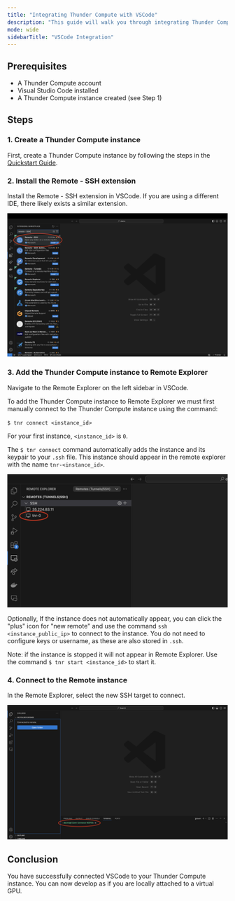 ```yaml
---
title: "Integrating Thunder Compute with VSCode"
description: "This guide will walk you through integrating Thunder Compute with Visual Studio Code (VSCode), allowing you to develop and manage your projects directly on a Thunder Compute instance from your local IDE."
mode: wide
sidebarTitle: "VSCode Integration"
---
```


## Prerequisites

- A Thunder Compute account
- Visual Studio Code installed
- A Thunder Compute instance created (see Step 1)

## Steps

### 1. Create a Thunder Compute instance

First, create a Thunder Compute instance by following the steps in the [Quickstart Guide](https://docs.thundercompute.com/docs/quickstart).

### 2. Install the Remote - SSH extension

Install the Remote - SSH extension in VSCode. If you are using a different IDE, there likely exists a similar extension.

![Adding Remote SSH](/images/Remote_SSH_Extension.png)

### 3. Add the Thunder Compute instance to Remote Explorer

Navigate to the Remote Explorer on the left sidebar in VSCode.

To add the Thunder Compute instance to Remote Explorer we must first manually connect to the Thunder Compute instance using the command:

`$ tnr connect <instance_id>`

For your first instance, `<instance_id>` is `0`.

The `$ tnr connect` command automatically adds the instance and its keypair to your `.ssh` file. This instance should appear in the remote explorer with the name `tnr-<instance_id>`. 

![Thunder Compute Instance in VSCode Remote Explorer](/images/tnr-instance_id.png)

Optionally, If the instance does not automatically appear, you can click the "plus" icon for "new remote" and use the command `ssh <instance_public_ip>` to connect to the instance. You do not need to configure keys or username, as these are also stored in `.ssh`.

Note: if the instance is stopped it will not appear in Remote Explorer. Use the command `$ tnr start <instance_id>` to start it.

### 4. Connect to the Remote instance

In the Remote Explorer, select the new SSH target to connect.

![Remote Connection](/images/VS_Code_Environment.png)

## Conclusion

You have successfully connected VSCode to your Thunder Compute instance. You can now develop as if you are locally attached to a virtual GPU.
